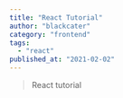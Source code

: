 ```yaml
---
title: "React Tutorial"
author: "blackcater"
category: "frontend"
tags:
  - "react"
published_at: "2021-02-02"
---
```


> React tutorial
